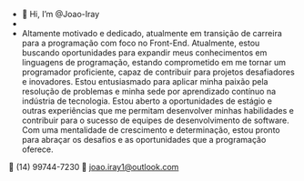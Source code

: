 - 👋 Hi, I’m @Joao-Iray
-
-   Altamente motivado e dedicado, atualmente em transição de carreira para a programação com foco no Front-End.
Atualmente, estou buscando oportunidades para expandir meus conhecimentos em linguagens de programação, estando comprometido em me tornar um programador proficiente, capaz de contribuir para projetos desafiadores e inovadores.
Estou entusiasmado para aplicar minha paixão pela resolução de problemas e minha sede por aprendizado contínuo na indústria de tecnologia. Estou aberto a oportunidades de estágio e outras experiências que me permitam desenvolver minhas habilidades e contribuir para o sucesso de equipes de desenvolvimento de software. Com uma mentalidade de crescimento e determinação, estou pronto para abraçar os desafios e as oportunidades que a programação oferece.

📱 (14) 99744-7230
📧 joao.iray1@outlook.com

